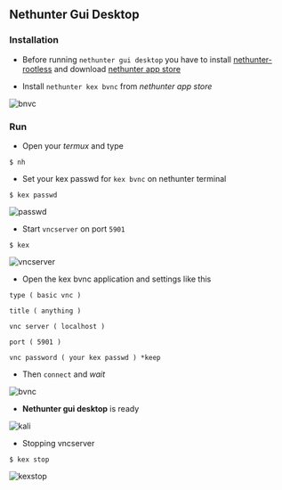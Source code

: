 ## Nethunter Gui Desktop

### Installation

* Before running `nethunter gui desktop` you have to install [nethunter-rootless](../nethunter-rootless) and download [nethunter app store](https://store.nethunter.com/)     

* Install `nethunter kex bvnc` from _nethunter app store_

![bnvc](https://i.ibb.co/XDLG27K/bvnc.jpg)

### Run

* Open your _termux_ and type

```
$ nh
```

* Set your kex passwd for `kex bvnc` on nethunter terminal

```
$ kex passwd
```

![passwd](https://i.ibb.co/kc6mxGH/passwd.jpg)

* Start `vncserver` on port `5901`

```
$ kex
```
![vncserver](https://i.ibb.co/X7tyBKS/vncserver.jpg)

* Open the kex bvnc application and settings like this
```
type ( basic vnc )

title ( anything )

vnc server ( localhost )

port ( 5901 )

vnc password ( your kex passwd ) *keep
```
* Then `connect` and _wait_

![bvnc](https://i.ibb.co/s234WtQ/bvnc.jpg)

* __Nethunter gui desktop__ is ready

![kali](https://i.ibb.co/MswyhmR/kali.jpg)

* Stopping vncserver

```
$ kex stop
```

![kexstop](https://i.ibb.co/KhwzRpF/kexstop.jpg)


